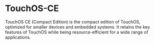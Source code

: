 # TouchOS-CE
TouchOS CE (Compact Edition) is the compact edition of TouchOS, optimized for smaller devices and embedded systems. It retains the key features of TouchOS while being resource-efficient for a wide range of applications.
